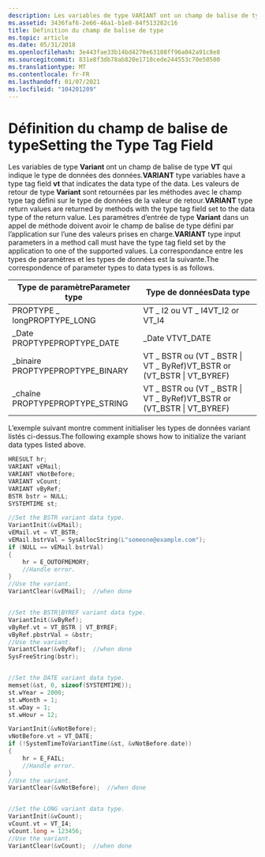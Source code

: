 ```yaml
---
description: Les variables de type VARIANT ont un champ de balise de type VT qui indique le type de données des données.
ms.assetid: 3436faf6-2e66-46a1-b1e8-84f513282c16
title: Définition du champ de balise de type
ms.topic: article
ms.date: 05/31/2018
ms.openlocfilehash: 3e443fae33b14bd4270e63188ff96a042a91c8e8
ms.sourcegitcommit: 831e8f3db78ab820e1710cede244553c70e50500
ms.translationtype: MT
ms.contentlocale: fr-FR
ms.lasthandoff: 01/07/2021
ms.locfileid: "104201209"
---
```

# <a name="setting-the-type-tag-field"></a><span data-ttu-id="16cc6-103">Définition du champ de balise de type</span><span class="sxs-lookup"><span data-stu-id="16cc6-103">Setting the Type Tag Field</span></span>

<span data-ttu-id="16cc6-104">Les variables de type **Variant** ont un champ de balise de type **VT** qui indique le type de données des données.</span><span class="sxs-lookup"><span data-stu-id="16cc6-104">**VARIANT** type variables have a type tag field **vt** that indicates the data type of the data.</span></span> <span data-ttu-id="16cc6-105">Les valeurs de retour de type **Variant** sont retournées par les méthodes avec le champ type tag défini sur le type de données de la valeur de retour.</span><span class="sxs-lookup"><span data-stu-id="16cc6-105">**VARIANT** type return values are returned by methods with the type tag field set to the data type of the return value.</span></span> <span data-ttu-id="16cc6-106">Les paramètres d’entrée de type **Variant** dans un appel de méthode doivent avoir le champ de balise de type défini par l’application sur l’une des valeurs prises en charge.</span><span class="sxs-lookup"><span data-stu-id="16cc6-106">**VARIANT** type input parameters in a method call must have the type tag field set by the application to one of the supported values.</span></span> <span data-ttu-id="16cc6-107">La correspondance entre les types de paramètres et les types de données est la suivante.</span><span class="sxs-lookup"><span data-stu-id="16cc6-107">The correspondence of parameter types to data types is as follows.</span></span>



| <span data-ttu-id="16cc6-108">Type de paramètre</span><span class="sxs-lookup"><span data-stu-id="16cc6-108">Parameter type</span></span>              | <span data-ttu-id="16cc6-109">Type de données</span><span class="sxs-lookup"><span data-stu-id="16cc6-109">Data type</span></span>                                      |
|-----------------------------|------------------------------------------------|
| <span data-ttu-id="16cc6-110">PROPTYPE \_ long</span><span class="sxs-lookup"><span data-stu-id="16cc6-110">PROPTYPE\_LONG</span></span><br/>   | <span data-ttu-id="16cc6-111">VT \_ I2 ou VT \_ I4</span><span class="sxs-lookup"><span data-stu-id="16cc6-111">VT\_I2 or VT\_I4</span></span><br/>                    |
| <span data-ttu-id="16cc6-112">\_Date PROPTYPE</span><span class="sxs-lookup"><span data-stu-id="16cc6-112">PROPTYPE\_DATE</span></span><br/>   | <span data-ttu-id="16cc6-113">\_Date VT</span><span class="sxs-lookup"><span data-stu-id="16cc6-113">VT\_DATE</span></span><br/>                            |
| <span data-ttu-id="16cc6-114">\_binaire PROPTYPE</span><span class="sxs-lookup"><span data-stu-id="16cc6-114">PROPTYPE\_BINARY</span></span><br/> | <span data-ttu-id="16cc6-115">VT \_ BSTR ou (VT \_ BSTR \| VT \_ ByRef)</span><span class="sxs-lookup"><span data-stu-id="16cc6-115">VT\_BSTR or (VT\_BSTR \| VT\_BYREF)</span></span><br/> |
| <span data-ttu-id="16cc6-116">\_chaîne PROPTYPE</span><span class="sxs-lookup"><span data-stu-id="16cc6-116">PROPTYPE\_STRING</span></span><br/> | <span data-ttu-id="16cc6-117">VT \_ BSTR ou (VT \_ BSTR \| VT \_ ByRef)</span><span class="sxs-lookup"><span data-stu-id="16cc6-117">VT\_BSTR or (VT\_BSTR \| VT\_BYREF)</span></span><br/> |



 

<span data-ttu-id="16cc6-118">L’exemple suivant montre comment initialiser les types de données variant listés ci-dessus.</span><span class="sxs-lookup"><span data-stu-id="16cc6-118">The following example shows how to initialize the variant data types listed above.</span></span>


```C++
HRESULT hr;
VARIANT vEMail;
VARIANT vNotBefore;
VARIANT vCount;
VARIANT vByRef;
BSTR bstr = NULL;
SYSTEMTIME st;

//Set the BSTR variant data type.
VariantInit(&vEMail);
vEMail.vt = VT_BSTR;   
vEMail.bstrVal = SysAllocString(L"someone@example.com");
if (NULL == vEMail.bstrVal)
{
    hr = E_OUTOFMEMORY;
    //Handle error.   
}
//Use the variant.
VariantClear(&vEMail);  //when done


//Set the BSTR|BYREF variant data type.
VariantInit(&vByRef);
vByRef.vt = VT_BSTR | VT_BYREF;   
vByRef.pbstrVal = &bstr;
//Use the variant.
VariantClear(&vByRef);  //when done
SysFreeString(bstr);


//Set the DATE variant data type.
memset(&st, 0, sizeof(SYSTEMTIME));
st.wYear = 2000;
st.wMonth = 1;
st.wDay = 1;
st.wHour = 12;

VariantInit(&vNotBefore);
vNotBefore.vt = VT_DATE;
if (!SystemTimeToVariantTime(&st, &vNotBefore.date))
{
    hr = E_FAIL;
    //Handle error.
}
//Use the variant.
VariantClear(&vNotBefore);  //when done


//Set the LONG variant data type.
VariantInit(&vCount);
vCount.vt = VT_I4;
vCount.long = 123456;
//Use the variant.
VariantClear(&vCount);  //when done
```



 

 




